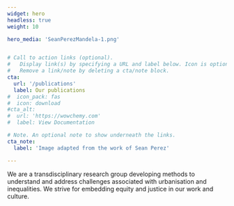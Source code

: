 ```yaml
---
widget: hero
headless: true
weight: 10

hero_media: 'SeanPerezMandela-1.png'


# Call to action links (optional).
#   Display link(s) by specifying a URL and label below. Icon is optional for `cta`.
#   Remove a link/note by deleting a cta/note block.
cta:
  url: '/publications'
  label: Our publications
#  icon_pack: fas
#  icon: download
#cta_alt:
#  url: 'https://wowchemy.com'
#  label: View Documentation

# Note. An optional note to show underneath the links.
cta_note:
  label: 'Image adapted from the work of Sean Perez'

---
```


We are a transdisciplinary research group developing methods to understand and address challenges associated with urbanisation and inequalities. We strive for embedding equity and justice in our work and culture.
